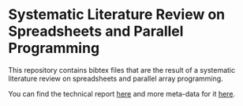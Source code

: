 # Systematic Literature Review on Spreadsheets and Parallel Programming #

This repository contains bibtex files that are the result of a systematic literature review on spreadsheets and parallel array programming.

You can find the technical report [here](https://pure.itu.dk/portal/files/80807389/ITU_TR_2016_192.pdf) and more meta-data for it [here](https://pure.itu.dk/portal/en/publications/declarative-parallel-programming-in-spreadsheet-enduser-development(8d37b418-29c2-4005-a432-142f5220d34e).html).

